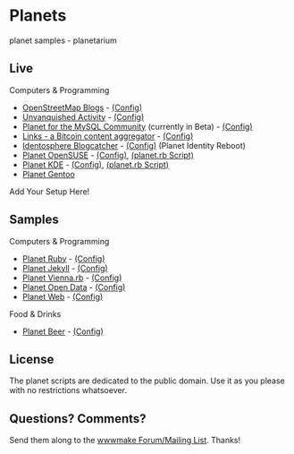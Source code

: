 # Planets

planet samples - planetarium


## Live

Computers & Programming

- [OpenStreetMap Blogs](https://blogs.openstreetmap.org) - [(Config)](https://github.com/gravitystorm/blogs.osm.org)
- [Unvanquished Activity](https://unvanquished.net/activity/) - [(Config)](https://github.com/Unvanquished/pluto-devfeeds)
- [Planet for the MySQL Community](http://planet-beta-pluto.oursqlcommunity.org/) (currently in Beta) - [(Config)](https://github.com/oursqlcommunity-org/planet)
- [Links - a Bitcoin content aggregator](https://bitcoinwords.github.io/links/docs/planet.news.html) - [(Config)](https://github.com/bitcoinwords/links)
- [Identosphere Blogcatcher](https://identosphere.net/blogcatcher/) - [(Config)](https://github.com/identosphere/identity-blogcatcher) (Planet Identity Reboot)
- [Planet OpenSUSE](https://planet.opensuse.org) - [(Config)](https://github.com/opensuse/planet-o-o), [(planet.rb Script)](https://github.com/openSUSE/planet-o-o/blob/master/bin/jekyll-planet.rb)
- [Planet KDE](https://planet.kde.org) - [(Config)](https://invent.kde.org/websites/planet-kde-org), [(planet.rb Script)](https://invent.kde.org/websites/planet-kde-org/-/blob/master/bin/jekyll-planet.rb)
- [Planet Gentoo](https://planet.gentoo.org) 

Add Your Setup Here!


## Samples

Computers & Programming

- [Planet Ruby](http://planetruby.herokuapp.com) - [(Config)](https://github.com/planetruby/planet)
- [Planet Jekyll](http://planetjekyll.herokuapp.com) - [(Config)](https://github.com/planetjekyll/planet)
- [Planet Vienna.rb](http://viennarb.herokuapp.com) - [(Config)](https://github.com/vienna-rb/planet)
- [Planet Open Data](http://planetopendata.herokuapp.com) - [(Config)](https://github.com/feedreader/planet-opendata)
- [Planet Web](http://planetweb.herokuapp.com) - [(Config)](https://github.com/feedreader/planet-web)

Food & Drinks

- [Planet Beer](http://planetbeer.herokuapp.com) - [(Config)](https://github.com/planetbeer/planet)


## License

The planet scripts are dedicated to the public domain.
Use it as you please with no restrictions whatsoever.

## Questions? Comments?

Send them along to the [wwwmake Forum/Mailing List](http://groups.google.com/group/wwwmake).
Thanks!
